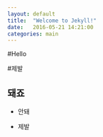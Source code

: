 ```yaml
---
layout: default
title:  "Welcome to Jekyll!"
date:   2016-05-21 14:21:00
categories: main
---
```


#Hello


#제발

## 돼죠


* 안돼

- 제발
